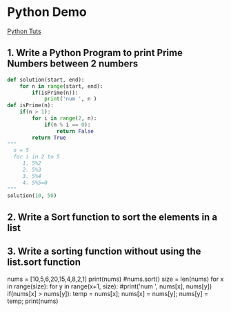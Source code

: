 # Python Demo 
[Python Tuts](https://www.edureka.co/blog/data-structures-in-python/)
## 1. Write a Python Program to print Prime Numbers between 2 numbers
```Python
def solution(start, end):
    for n in range(start, end):
        if(isPrime(n)):
            print('num ', n )
def isPrime(n):
    if(n > 1):
        for i in range(2, n):
            if(n % i == 0):
                return False
        return True
"""
  n = 5
  for i in 2 to 5
     1. 5%2
     2. 5%3
     3. 5%4
     4. 5%5=0
"""
solution(10, 50)
```
## 2. Write a Sort function to sort the elements in a list
## 3. Write a sorting function without using the list.sort function
nums = [10,5,6,20,15,4,8,2,1]
print(nums)
#nums.sort()
size = len(nums)
for x in range(size):
    for y in range(x+1, size):
        #print('num ', nums[x], nums[y])
        if(nums[x] > nums[y]):
            temp = nums[x];
            nums[x] = nums[y];
            nums[y] = temp;
print(nums)

